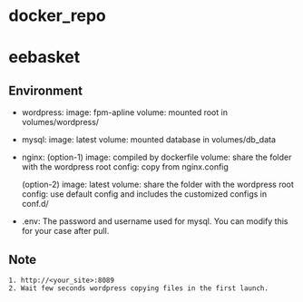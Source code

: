 # docker_repo

# eebasket

## Environment
* wordpress: 
    image: fpm-apline
    volume: mounted root in volumes/wordpress/

* mysql:
    image: latest
    volume: mounted database in volumes/db_data

* nginx: 
    (option-1)
    image: compiled by dockerfile
    volume: share the folder with the wordpress root
    config: copy from nginx.config

    (option-2)
    image: latest
    volume: share the folder with the wordpress root
    config: use default config and includes the customized configs in conf.d/

* .env:
    The password and username used for mysql. You can modify this for your case after pull. 

## Note

    1. http://<your_site>:8089
    2. Wait few seconds wordpress copying files in the first launch.

